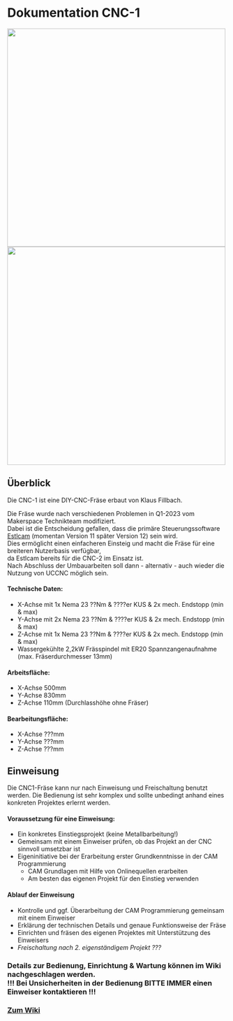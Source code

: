 # Dokumentation CNC-1
<img src="https://github.com/makerspace-wi/Project-CNC-1/assets/42463588/65f8d079-08fb-409d-955e-3524b603bae8" width="500px"><br>
<img src="images/IMG_2640.jpg" width="500px"><br>
## Überblick
Die CNC-1 ist eine DIY-CNC-Fräse erbaut von Klaus Fillbach.

Die Fräse wurde nach verschiedenen Problemen in Q1-2023 vom Makerspace Technikteam modifiziert.<br>
Dabei ist die Entscheidung gefallen, dass die primäre Steuerungssoftware [Estlcam](http://estlcam.de) (momentan Version 11 später Version 12) sein wird.<br>
Dies ermöglicht einen einfacheren Einsteig und macht die Fräse für eine breiteren Nutzerbasis verfügbar,<br> da Estlcam bereits für die CNC-2 im Einsatz ist.<br>
Nach Abschluss der Umbauarbeiten soll dann - alternativ - auch wieder die Nutzung von UCCNC möglich sein.
#### Technische Daten:

* X-Achse mit 1x Nema 23 ??Nm & ????er KUS & 2x mech. Endstopp (min & max)
* Y-Achse mit 2x Nema 23 ??Nm & ????er KUS & 2x mech. Endstopp (min & max)
* Z-Achse mit 1x Nema 23 ??Nm & ????er KUS & 2x mech. Endstopp (min & max)
* Wassergekühlte 2,2kW Frässpindel mit ER20 Spannzangenaufnahme (max. Fräserdurchmesser 13mm)

#### Arbeitsfläche:

* X-Achse 500mm
* Y-Achse 830mm
* Z-Achse 110mm (Durchlasshöhe ohne Fräser)

#### Bearbeitungsfläche:

* X-Achse ???mm
* Y-Achse ???mm
* Z-Achse ???mm

## Einweisung
Die CNC1-Fräse kann nur nach Einweisung und Freischaltung benutzt werden. Die Bedienung ist sehr komplex und sollte unbedingt anhand eines konkreten Projektes erlernt werden.

#### Voraussetzung für eine Einweisung:

- Ein konkretes Einstiegsprojekt (keine Metallbarbeitung!)
- Gemeinsam mit einem Einweiser prüfen, ob das Projekt an der CNC sinnvoll umsetzbar ist
- Eigeninitiative bei der Erarbeitung erster Grundkenntnisse in der CAM Programmierung
    - CAM Grundlagen mit Hilfe von Onlinequellen erarbeiten
    - Am besten das eigenen Projekt für den Einstieg verwenden

#### Ablauf der Einweisung
- Kontrolle und ggf. Überarbeitung der CAM Programmierung gemeinsam mit einem Einweiser
- Erklärung der technischen Details und genaue Funktionsweise der Fräse
- Einrichten und fräsen des eigenen Projektes mit Unterstützung des Einweisers
- *Freischaltung nach 2. eigenständigem Projekt ???*

### Details zur Bedienung, Einrichtung & Wartung können im Wiki nachgeschlagen werden.<br> !!! Bei Unsicherheiten in der Bedienung BITTE IMMER einen Einweiser kontaktieren !!!
### [Zum Wiki](https://github.com/makerspace-wi/Project-CNC-1/wiki)

